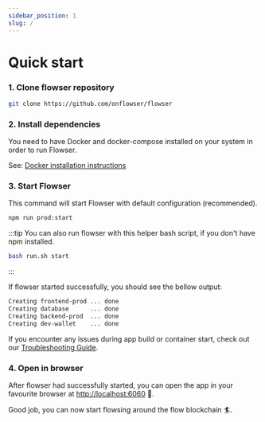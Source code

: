 ```yaml
---
sidebar_position: 1
slug: /
---
```


# Quick start

### 1. Clone flowser repository

```bash
git clone https://github.com/onflowser/flowser
```

### 2. Install dependencies

You need to have Docker and docker-compose installed on your system in order to run Flowser.

See: [Docker installation instructions](https://www.docker.com/get-started)

### 3. Start Flowser

This command will start Flowser with default configuration (recommended).

```bash
npm run prod:start
```

:::tip
You can also run flowser with this helper bash script, if you don't have npm installed.

```bash
bash run.sh start
```
:::

If flowser started successfully, you should see the bellow output:
```bash
Creating frontend-prod ... done
Creating database      ... done
Creating backend-prod  ... done
Creating dev-wallet    ... done
```

If you encounter any issues during app build or container start, check out our [Troubleshooting Guide](/resources/development#troubleshooting).

### 4. Open in browser

After flowser had successfully started, you can open the app in your favourite browser at [http://localhost:6060](http://localhost:6060) 🥳.

Good job, you can now start flowsing around the flow blockchain 🏄.
